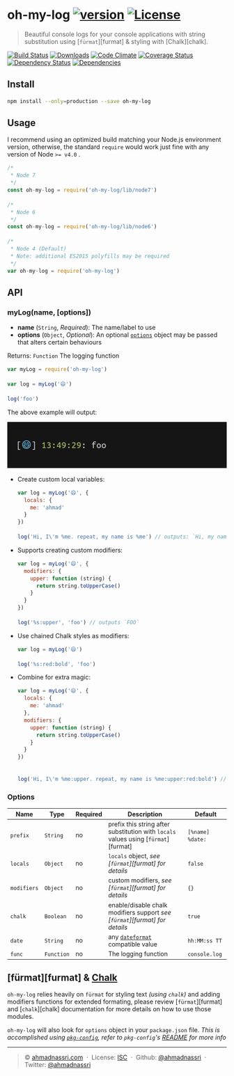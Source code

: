# oh-my-log [![version][npm-version]][npm-url] [![License][npm-license]][license-url]

> Beautiful console logs for your console applications with string substitution using [`fürmat`][furmat] & styling with [Chalk][chalk].

[![Build Status][travis-image]][travis-url]
[![Downloads][npm-downloads]][npm-url]
[![Code Climate][codeclimate-quality]][codeclimate-url]
[![Coverage Status][codeclimate-coverage]][codeclimate-url]
[![Dependency Status][dependencyci-image]][dependencyci-url]
[![Dependencies][david-image]][david-url]

## Install

```bash
npm install --only=production --save oh-my-log
```

## Usage

I recommend using an optimized build matching your Node.js environment version, otherwise, the standard `require` would work just fine with any version of Node `>= v4.0` .

```js
/*
 * Node 7
 */
const oh-my-log = require('oh-my-log/lib/node7')

/*
 * Node 6
 */
const oh-my-log = require('oh-my-log/lib/node6')

/*
 * Node 4 (Default)
 * Note: additional ES2015 polyfills may be required
 */
var oh-my-log = require('oh-my-log')
```

## API

### myLog(name, [options])

- **name** (`String`, *Required*): The name/label to use
- **options** (`Object`, *Optional*): An optional [`options`](#options) object may be passed that alters certain behaviours

Returns: `Function` The logging function


```javascript
var myLog = require('oh-my-log')

var log = myLog('😄')

log('foo')
```

The above example will output:

![example](example.png)

- Create custom local variables:

  ```javascript
  var log = myLog('😄', {
    locals: {
      me: 'ahmad'
    }
  })

  log('Hi, I\'m %me. repeat, my name is %me') // outputs: `Hi, my name is ahmad. repeat, my name is ahmad`
  ```

- Supports creating custom modifiers:

  ```javascript
  var log = myLog('😄', {
    modifiers: {
      upper: function (string) {
        return string.toUpperCase()
      }
    }
  })

  log('%s:upper', 'foo') // outputs `FOO`
  ```

- Use chained Chalk styles as modifiers:

  ```javascript
  var log = myLog('😄')

  log('%s:red:bold', 'foo')
  ```

- Combine for extra magic:

  ```javascript
  var log = myLog('😄', {
    locals: {
      me: 'ahmad'
    },
    modifiers: {
      upper: function (string) {
        return string.toUpperCase()
      }
    }
  })


  log('Hi, I\'m %me:upper. repeat, my name is %me:upper:red:bold') // outputs a colored version of: `Hi, my name is ahmad. repeat, my name is ahmad`
  ```

### Options

| Name        | Type       | Required | Description                                                                         | Default          |
| ----------- | ---------- | -------- | ----------------------------------------------------------------------------------- | ---------------- |
| `prefix`    | `String`   | no       | prefix this string after substitution with `locals` values using [`fürmat`][furmat] | `[%name] %date:` |
| `locals`    | `Object`   | no       | `locals` object, *see [`fürmat`][furmat] for details*                               | `false`          |
| `modifiers` | `Object`   | no       | custom modifiers, *see [`fürmat`][furmat] for details*                              | `{}`             |
| `chalk`     | `Boolean`  | no       | enable/disable chalk modifiers support *see [`fürmat`][furmat] for details*         | `true`           |
| `date`      | `String`   | no       | any [`dateformat`](https://www.npmjs.com/package/dateformat) compatible value       | `hh:MM:ss TT`    |
| `func`      | `Function` | no       | The logging function                                                                | `console.log`    |

## [fürmat][furmat] & [Chalk](chalk)

`oh-my-log` relies heavily on `fürmat` for styling text *(using `chalk`)* and adding modifiers functions for extended formating, please review [`fürmat`][furmat] and [`chalk`][chalk] documentation for more details on how to use those modules.


`oh-my-log` will also look for `options` object in your `package.json` file. *This is accomplished using [`pkg-config`](https://www.npmjs.com/package/pkg-config), refer to `pkg-config`'s [README](https://github.com/ahmadnassri/pkg-config/blob/master/README.md) for more info*

----
> :copyright: [ahmadnassri.com](https://www.ahmadnassri.com/) &nbsp;&middot;&nbsp;
> License: [ISC][license-url] &nbsp;&middot;&nbsp;
> Github: [@ahmadnassri](https://github.com/ahmadnassri) &nbsp;&middot;&nbsp;
> Twitter: [@ahmadnassri](https://twitter.com/ahmadnassri)

[license-url]: http://choosealicense.com/licenses/isc/

[travis-url]: https://travis-ci.org/ahmadnassri/oh-my-log
[travis-image]: https://img.shields.io/travis/ahmadnassri/oh-my-log.svg?style=flat-square

[npm-url]: https://www.npmjs.com/package/oh-my-log
[npm-license]: https://img.shields.io/npm/l/oh-my-log.svg?style=flat-square
[npm-version]: https://img.shields.io/npm/v/oh-my-log.svg?style=flat-square
[npm-downloads]: https://img.shields.io/npm/dm/oh-my-log.svg?style=flat-square

[codeclimate-url]: https://codeclimate.com/github/ahmadnassri/oh-my-log
[codeclimate-quality]: https://img.shields.io/codeclimate/github/ahmadnassri/oh-my-log.svg?style=flat-square
[codeclimate-coverage]: https://img.shields.io/codeclimate/coverage/github/ahmadnassri/oh-my-log.svg?style=flat-square

[david-url]: https://david-dm.org/ahmadnassri/oh-my-log
[david-image]: https://img.shields.io/david/ahmadnassri/oh-my-log.svg?style=flat-square

[dependencyci-url]: https://dependencyci.com/github/ahmadnassri/oh-my-log
[dependencyci-image]: https://dependencyci.com/github/ahmadnassri/oh-my-log/badge?style=flat-square
